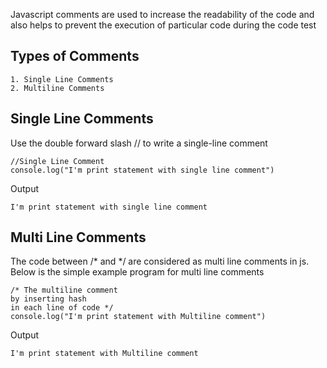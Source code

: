 Javascript comments are used to increase the readability of the code and also helps to prevent the execution of particular code during the code test

## **Types of Comments**

    1. Single Line Comments
    2. Multiline Comments

## **Single Line Comments**
Use the double forward slash // to write a single-line comment

    //Single Line Comment
    console.log("I'm print statement with single line comment")

 Output

    I'm print statement with single line comment

## **Multi Line Comments**
The code between /\* and \*/ are considered as multi line comments in js. Below is the simple example program for multi line comments

    /* The multiline comment
    by inserting hash
    in each line of code */
    console.log("I'm print statement with Multiline comment")

 Output

    I'm print statement with Multiline comment